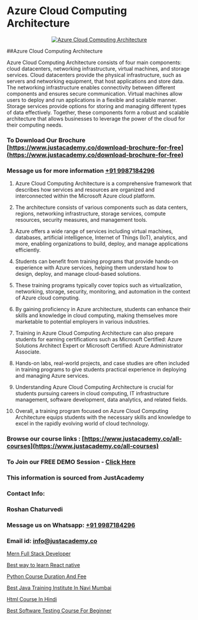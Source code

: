 # Azure Cloud Computing Architecture

<p align="center">
  <a href="https://justacademy.co/course-detail/microsoft-azure-training">
    <img src="https://justacademy.co/storage2/course_image/1708336833_course_image.png" alt="Azure Cloud Computing Architecture">
  </a>
</p>
##Azure Cloud Computing Architecture

Azure Cloud Computing Architecture consists of four main components: cloud datacenters, networking infrastructure, virtual machines, and storage services. Cloud datacenters provide the physical infrastructure, such as servers and networking equipment, that host applications and store data. The networking infrastructure enables connectivity between different components and ensures secure communication. Virtual machines allow users to deploy and run applications in a flexible and scalable manner. Storage services provide options for storing and managing different types of data effectively. Together, these components form a robust and scalable architecture that allows businesses to leverage the power of the cloud for their computing needs.
### To Download Our Brochure [https://www.justacademy.co/download-brochure-for-free](https://www.justacademy.co/download-brochure-for-free)
### Message us for more information [+91 9987184296](https://api.whatsapp.com/send?phone=919987184296)
1) Azure Cloud Computing Architecture is a comprehensive framework that describes how services and resources are organized and interconnected within the Microsoft Azure cloud platform.

2) The architecture consists of various components such as data centers, regions, networking infrastructure, storage services, compute resources, security measures, and management tools.

3) Azure offers a wide range of services including virtual machines, databases, artificial intelligence, Internet of Things (IoT), analytics, and more, enabling organizations to build, deploy, and manage applications efficiently.

4) Students can benefit from training programs that provide hands-on experience with Azure services, helping them understand how to design, deploy, and manage cloud-based solutions.

5) These training programs typically cover topics such as virtualization, networking, storage, security, monitoring, and automation in the context of Azure cloud computing.

6) By gaining proficiency in Azure architecture, students can enhance their skills and knowledge in cloud computing, making themselves more marketable to potential employers in various industries.

7) Training in Azure Cloud Computing Architecture can also prepare students for earning certifications such as Microsoft Certified: Azure Solutions Architect Expert or Microsoft Certified: Azure Administrator Associate.

8) Hands-on labs, real-world projects, and case studies are often included in training programs to give students practical experience in deploying and managing Azure services.

9) Understanding Azure Cloud Computing Architecture is crucial for students pursuing careers in cloud computing, IT infrastructure management, software development, data analytics, and related fields.

10) Overall, a training program focused on Azure Cloud Computing Architecture equips students with the necessary skills and knowledge to excel in the rapidly evolving world of cloud technology.

### Browse our course links : [https://www.justacademy.co/all-courses](https://www.justacademy.co/all-courses) 
### To Join our FREE DEMO Session - [Click Here](https://www.justacademy.co/register-for-course-demo)


### This information is sourced from JustAcademy
### Contact Info:
### Roshan Chaturvedi
### Message us on Whatsapp: [+91 9987184296](https://api.whatsapp.com/send?phone=919987184296)
### Email id: [info@justacademy.co](mailto:info@justacademy.co)
                
[Mern Full Stack Developer](https://www.linkedin.com/pulse/mern-full-stack-developer-justacademy-mumbai-rlskf/)

[Best way to learn React native](0)

[Python Course Duration And Fee](https://medium.com/@sagarawat89/python-course-duration-and-fee-045d4d3b227e)

[Best Java Training Institute In Navi Mumbai](https://medium.com/@mahi3106/best-java-training-institute-in-navi-mumbai-998ec853a64c)

[Html Course In Hindi](https://justacademyin.github.io/justacademy/html-course-in-hindi)

[Best Software Testing Course For Beginner](https://justacademyin.github.io/justacademy/best-software-testing-course-for-beginner)

